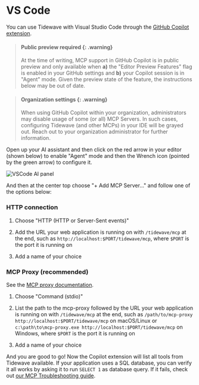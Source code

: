 # VS Code

You can use Tidewave with Visual Studio Code through the [GitHub Copilot extension](https://marketplace.visualstudio.com/items?itemName=GitHub.copilot).

> #### Public preview required {: .warning}
>
> At the time of writing, MCP support in GitHub Copilot is in public preview and only
available when **a)** the "Editor Preview Features" flag is enabled in your GitHub
settings and **b)** your Copilot session is in "Agent" mode. Given the preview state of the feature, the instructions below may be out of date.

> #### Organization settings {: .warning}
>
> When using GitHub Copilot within your organization, administrators may disable usage of some (or all) MCP Servers. In such cases, configuring Tidewave (and other MCPs) in your IDE will be grayed out. Reach out to your organization administrator for further information.

Open up your AI assistant and then click on the red arrow in your editor (shown below)
to enable "Agent" mode and then the Wrench icon (pointed by the green arrow) to
configure it.

![VSCode AI panel](assets/vscode.png)

And then at the center top choose "+ Add MCP Server..." and follow one of the options below:

<!-- tabs-open -->

### HTTP connection

1. Choose "HTTP (HTTP or Server-Sent events)"

2. Add the URL your web application is running on with `/tidewave/mcp` at the end, such as `http://localhost:$PORT/tidewave/mcp`, where `$PORT` is the port it is running on

3. Add a name of your choice

### MCP Proxy (recommended)

See the [MCP proxy documentation](guides/mcp_proxy.md).

1. Choose "Command (stdio)"

2. List the path to the mcp-proxy followed by the URL your web application is running on with `/tidewave/mcp` at the end, such as `/path/to/mcp-proxy http://localhost:$PORT/tidewave/mcp` on macOS/Linux or `c:\path\to\mcp-proxy.exe http://localhost:$PORT/tidewave/mcp` on Windows, where `$PORT` is the port it is running on

3. Add a name of your choice

<!-- tabs-close -->

And you are good to go! Now the Copilot extension will list all tools from
Tidewave available. If your application uses a SQL database, you can verify
it all works by asking it to run `SELECT 1` as database query.
If it fails, check out [our MCP Troubleshooting guide](mcp_troubleshooting.md).
